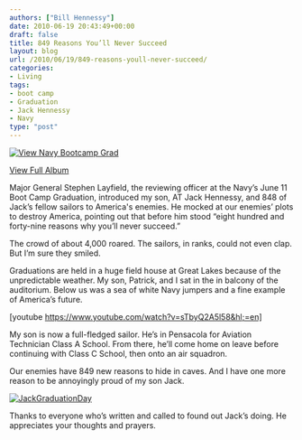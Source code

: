 ```yaml
---
authors: ["Bill Hennessy"]
date: 2010-06-19 20:43:49+00:00
draft: false
title: 849 Reasons You’ll Never Succeed
layout: blog
url: /2010/06/19/849-reasons-youll-never-succeed/
categories:
- Living
tags:
- boot camp
- Graduation
- Jack Hennessy
- Navy
type: "post"
---
```


[![View Navy Bootcamp Grad](https://hennessysview.com/wp-content/uploads/2010/06/InlineRepresentation334bc035c2b646ac8ecf44e92099dd86.jpg)
](https://cid-64e05c806e635fcd.skydrive.live.com/redir.aspx?page=browse&resid=64E05C806E635FCD!488&type=5)

[View Full Album](https://cid-64e05c806e635fcd.skydrive.live.com/redir.aspx?page=browse&resid=64E05C806E635FCD!488&type=5)

 

Major General Stephen Layfield, the reviewing officer at the Navy’s June 11 Boot Camp Graduation, introduced my son, AT Jack Hennessy, and 848 of Jack’s fellow sailors to America's enemies. He mocked at our enemies’ plots to destroy America, pointing out that before him stood “eight hundred and forty-nine reasons why you’ll never succeed.”

 

The crowd of about 4,000 roared. The sailors, in ranks, could not even clap. But I’m sure they smiled. 

 

Graduations are held in a huge field house at Great Lakes because of the unpredictable weather. My son, Patrick, and I sat in the in balcony of the auditorium. Below us was a sea of white Navy jumpers and a fine example of America’s future. 

 

[youtube https://www.youtube.com/watch?v=sTbyQ2A5l58&hl;=en]

 

My son is now a full-fledged sailor. He’s in Pensacola for Aviation Technician Class A School. From there, he’ll come home on leave before continuing with Class C School, then onto an air squadron. 

 

Our enemies have 849 new reasons to hide in caves. And I have one more reason to be annoyingly proud of my son Jack. 

 

[![JackGraduationDay](https://hennessysview.com/wp-content/uploads/2010/06/JackGraduationDay_thumb.png)
](https://hennessysview.com/wp-content/uploads/2010/06/JackGraduationDay.png)

 

Thanks to everyone who’s written and called to found out Jack’s doing. He appreciates your thoughts and prayers.

